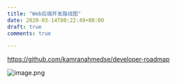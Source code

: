 ```yaml
---
title: "Web后端开发路线图"
date: 2020-03-14T00:22:49+08:00
draft: true
comments: true

---
```


[ https://github.com/kamranahmedse/developer-roadmap ](https://github.com/kamranahmedse/developer-roadmap
)

![image.png](https://i.loli.net/2020/03/14/IVQniKDRw9JMBtc.png)